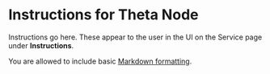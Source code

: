 # Instructions for Theta Node

Instructions go here. These appear to the user in the UI on the Service page under **Instructions**.

You are allowed to include basic [Markdown formatting](https://www.markdownguide.org/basic-syntax).
